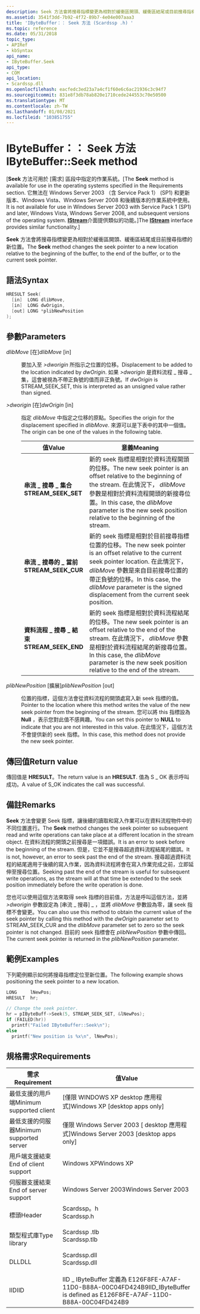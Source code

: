 ```yaml
---
description: Seek 方法會將搜尋指標變更為相對於緩衝區開頭、緩衝區結尾或目前搜尋指標的新位置。
ms.assetid: 3541f3dd-7b92-4f72-89b7-4e04e007aaa3
title: 'IByteBuffer：： Seek 方法 (Scardssp .h) '
ms.topic: reference
ms.date: 05/31/2018
topic_type:
- APIRef
- kbSyntax
api_name:
- IByteBuffer.Seek
api_type:
- COM
api_location:
- Scardssp.dll
ms.openlocfilehash: eacfedc3ed23a7a4cf1f60e6c6ac21936c3c94f7
ms.sourcegitcommit: 831e8f3db78ab820e1710cede244553c70e50500
ms.translationtype: MT
ms.contentlocale: zh-TW
ms.lasthandoff: 01/08/2021
ms.locfileid: "103851755"
---
```

# <a name="ibytebufferseek-method"></a><span data-ttu-id="29a1f-103">IByteBuffer：： Seek 方法</span><span class="sxs-lookup"><span data-stu-id="29a1f-103">IByteBuffer::Seek method</span></span>

<span data-ttu-id="29a1f-104">\[**Seek** 方法可用於 [需求] 區段中指定的作業系統。</span><span class="sxs-lookup"><span data-stu-id="29a1f-104">\[The **Seek** method is available for use in the operating systems specified in the Requirements section.</span></span> <span data-ttu-id="29a1f-105">它無法在 Windows Server 2003 （含 Service Pack 1） (SP1) 和更新版本、Windows Vista、Windows Server 2008 和後續版本的作業系統中使用。</span><span class="sxs-lookup"><span data-stu-id="29a1f-105">It is not available for use in Windows Server 2003 with Service Pack 1 (SP1) and later, Windows Vista, Windows Server 2008, and subsequent versions of the operating system.</span></span> <span data-ttu-id="29a1f-106">[**IStream**](/windows/desktop/api/objidl/nn-objidl-istream)介面提供類似的功能。\]</span><span class="sxs-lookup"><span data-stu-id="29a1f-106">The [**IStream**](/windows/desktop/api/objidl/nn-objidl-istream) interface provides similar functionality.\]</span></span>

<span data-ttu-id="29a1f-107">**Seek** 方法會將搜尋指標變更為相對於緩衝區開頭、緩衝區結尾或目前搜尋指標的新位置。</span><span class="sxs-lookup"><span data-stu-id="29a1f-107">The **Seek** method changes the seek pointer to a new location relative to the beginning of the buffer, to the end of the buffer, or to the current seek pointer.</span></span>

## <a name="syntax"></a><span data-ttu-id="29a1f-108">語法</span><span class="sxs-lookup"><span data-stu-id="29a1f-108">Syntax</span></span>


```C++
HRESULT Seek(
  [in]  LONG dlibMove,
  [in]  LONG dwOrigin,
  [out] LONG *plibNewPosition
);
```



## <a name="parameters"></a><span data-ttu-id="29a1f-109">參數</span><span class="sxs-lookup"><span data-stu-id="29a1f-109">Parameters</span></span>

<dl> <dt>

<span data-ttu-id="29a1f-110">*dlibMove* \[在\]</span><span class="sxs-lookup"><span data-stu-id="29a1f-110">*dlibMove* \[in\]</span></span>
</dt> <dd>

<span data-ttu-id="29a1f-111">要加入至 *>dworigin* 所指示之位置的位移。</span><span class="sxs-lookup"><span data-stu-id="29a1f-111">Displacement to be added to the location indicated by *dwOrigin*.</span></span> <span data-ttu-id="29a1f-112">如果 *>dworigin* 是資料流程 \_ 搜尋 \_ 集，這會被視為不帶正負號的值而非正負號。</span><span class="sxs-lookup"><span data-stu-id="29a1f-112">If *dwOrigin* is STREAM\_SEEK\_SET, this is interpreted as an unsigned value rather than signed.</span></span>

</dd> <dt>

<span data-ttu-id="29a1f-113">*>dworigin* \[在\]</span><span class="sxs-lookup"><span data-stu-id="29a1f-113">*dwOrigin* \[in\]</span></span>
</dt> <dd>

<span data-ttu-id="29a1f-114">指定 *dlibMove* 中指定之位移的原點。</span><span class="sxs-lookup"><span data-stu-id="29a1f-114">Specifies the origin for the displacement specified in *dlibMove*.</span></span> <span data-ttu-id="29a1f-115">來源可以是下表中的其中一個值。</span><span class="sxs-lookup"><span data-stu-id="29a1f-115">The origin can be one of the values in the following table.</span></span>



| <span data-ttu-id="29a1f-116">值</span><span class="sxs-lookup"><span data-stu-id="29a1f-116">Value</span></span>                                                                                                                                                                | <span data-ttu-id="29a1f-117">意義</span><span class="sxs-lookup"><span data-stu-id="29a1f-117">Meaning</span></span>                                                                                                                                                                                        |
|----------------------------------------------------------------------------------------------------------------------------------------------------------------------|------------------------------------------------------------------------------------------------------------------------------------------------------------------------------------------------|
| <span id="STREAM_SEEK_SET"></span><span id="stream_seek_set"></span><dl> <span data-ttu-id="29a1f-118"><dt>**串流 \_ 搜尋 \_ 集合**</dt></span><span class="sxs-lookup"><span data-stu-id="29a1f-118"><dt>**STREAM\_SEEK\_SET**</dt></span></span> </dl> | <span data-ttu-id="29a1f-119">新的 seek 指標是相對於資料流程開頭的位移。</span><span class="sxs-lookup"><span data-stu-id="29a1f-119">The new seek pointer is an offset relative to the beginning of the stream.</span></span> <span data-ttu-id="29a1f-120">在此情況下， *dlibMove* 參數是相對於資料流程開頭的新搜尋位置。</span><span class="sxs-lookup"><span data-stu-id="29a1f-120">In this case, the *dlibMove* parameter is the new seek position relative to the beginning of the stream.</span></span><br/> |
| <span id="STREAM_SEEK_CUR"></span><span id="stream_seek_cur"></span><dl> <span data-ttu-id="29a1f-121"><dt>**串流 \_ 搜尋的 \_ 當前**</dt></span><span class="sxs-lookup"><span data-stu-id="29a1f-121"><dt>**STREAM\_SEEK\_CUR**</dt></span></span> </dl> | <span data-ttu-id="29a1f-122">新的 seek 指標是相對於目前搜尋指標位置的位移。</span><span class="sxs-lookup"><span data-stu-id="29a1f-122">The new seek pointer is an offset relative to the current seek pointer location.</span></span> <span data-ttu-id="29a1f-123">在此情況下， *dlibMove* 參數是來自目前搜尋位置的帶正負號的位移。</span><span class="sxs-lookup"><span data-stu-id="29a1f-123">In this case, the *dlibMove* parameter is the signed displacement from the current seek position.</span></span><br/>  |
| <span id="STREAM_SEEK_END"></span><span id="stream_seek_end"></span><dl> <span data-ttu-id="29a1f-124"><dt>**資料流程 \_ 搜尋 \_ 結束**</dt></span><span class="sxs-lookup"><span data-stu-id="29a1f-124"><dt>**STREAM\_SEEK\_END**</dt></span></span> </dl> | <span data-ttu-id="29a1f-125">新的 seek 指標是相對於資料流程結尾的位移。</span><span class="sxs-lookup"><span data-stu-id="29a1f-125">The new seek pointer is an offset relative to the end of the stream.</span></span> <span data-ttu-id="29a1f-126">在此情況下， *dlibMove* 參數是相對於資料流程結尾的新搜尋位置。</span><span class="sxs-lookup"><span data-stu-id="29a1f-126">In this case, the *dlibMove* parameter is the new seek position relative to the end of the stream.</span></span><br/>             |



 

</dd> <dt>

<span data-ttu-id="29a1f-127">*plibNewPosition* \[擴展\]</span><span class="sxs-lookup"><span data-stu-id="29a1f-127">*plibNewPosition* \[out\]</span></span>
</dt> <dd>

<span data-ttu-id="29a1f-128">位置的指標，這個方法會從資料流程的開頭處寫入新 seek 指標的值。</span><span class="sxs-lookup"><span data-stu-id="29a1f-128">Pointer to the location where this method writes the value of the new seek pointer from the beginning of the stream.</span></span> <span data-ttu-id="29a1f-129">您可以將 this 指標設為 **Null** ，表示您對此值不感興趣。</span><span class="sxs-lookup"><span data-stu-id="29a1f-129">You can set this pointer to **NULL** to indicate that you are not interested in this value.</span></span> <span data-ttu-id="29a1f-130">在此情況下，這個方法不會提供新的 seek 指標。</span><span class="sxs-lookup"><span data-stu-id="29a1f-130">In this case, this method does not provide the new seek pointer.</span></span>

</dd> </dl>

## <a name="return-value"></a><span data-ttu-id="29a1f-131">傳回值</span><span class="sxs-lookup"><span data-stu-id="29a1f-131">Return value</span></span>

<span data-ttu-id="29a1f-132">傳回值是 **HRESULT**。</span><span class="sxs-lookup"><span data-stu-id="29a1f-132">The return value is an **HRESULT**.</span></span> <span data-ttu-id="29a1f-133">值為 S \_ OK 表示呼叫成功。</span><span class="sxs-lookup"><span data-stu-id="29a1f-133">A value of S\_OK indicates the call was successful.</span></span>

## <a name="remarks"></a><span data-ttu-id="29a1f-134">備註</span><span class="sxs-lookup"><span data-stu-id="29a1f-134">Remarks</span></span>

<span data-ttu-id="29a1f-135">**Seek** 方法會變更 Seek 指標，讓後續的讀取和寫入作業可以在資料流程物件中的不同位置進行。</span><span class="sxs-lookup"><span data-stu-id="29a1f-135">The **Seek** method changes the seek pointer so subsequent read and write operations can take place at a different location in the stream object.</span></span> <span data-ttu-id="29a1f-136">在資料流程的開頭之前搜尋是一項錯誤。</span><span class="sxs-lookup"><span data-stu-id="29a1f-136">It is an error to seek before the beginning of the stream.</span></span> <span data-ttu-id="29a1f-137">但是，它並不是搜尋超過資料流程結尾的錯誤。</span><span class="sxs-lookup"><span data-stu-id="29a1f-137">It is not, however, an error to seek past the end of the stream.</span></span> <span data-ttu-id="29a1f-138">搜尋超過資料流程的結尾適用于後續的寫入作業，因為資料流程將會在寫入作業完成之前，立即延伸至搜尋位置。</span><span class="sxs-lookup"><span data-stu-id="29a1f-138">Seeking past the end of the stream is useful for subsequent write operations, as the stream will at that time be extended to the seek position immediately before the write operation is done.</span></span>

<span data-ttu-id="29a1f-139">您也可以使用這個方法來取得 seek 指標的目前值，方法是呼叫這個方法，並將 *>dworigin* 參數設定為 [串流 \_ 搜尋] \_ ，並將 *dlibMove* 參數設為零，讓 seek 指標不會變更。</span><span class="sxs-lookup"><span data-stu-id="29a1f-139">You can also use this method to obtain the current value of the seek pointer by calling this method with the *dwOrigin* parameter set to STREAM\_SEEK\_CUR and the *dlibMove* parameter set to zero so the seek pointer is not changed.</span></span> <span data-ttu-id="29a1f-140">目前的 seek 指標會在 *plibNewPosition* 參數中傳回。</span><span class="sxs-lookup"><span data-stu-id="29a1f-140">The current seek pointer is returned in the *plibNewPosition* parameter.</span></span>

## <a name="examples"></a><span data-ttu-id="29a1f-141">範例</span><span class="sxs-lookup"><span data-stu-id="29a1f-141">Examples</span></span>

<span data-ttu-id="29a1f-142">下列範例顯示如何將搜尋指標定位至新位置。</span><span class="sxs-lookup"><span data-stu-id="29a1f-142">The following example shows positioning the seek pointer to a new location.</span></span>


```C++
LONG     lNewPos;
HRESULT  hr;

// Change the seek pointer.
hr = pIByteBuff->Seek(5, STREAM_SEEK_SET, &lNewPos);
if (FAILED(hr))
  printf("Failed IByteBuffer::Seek\n");
else
  printf("New position is %x\n", lNewPos);
```



## <a name="requirements"></a><span data-ttu-id="29a1f-143">規格需求</span><span class="sxs-lookup"><span data-stu-id="29a1f-143">Requirements</span></span>



| <span data-ttu-id="29a1f-144">需求</span><span class="sxs-lookup"><span data-stu-id="29a1f-144">Requirement</span></span> | <span data-ttu-id="29a1f-145">值</span><span class="sxs-lookup"><span data-stu-id="29a1f-145">Value</span></span> |
|-------------------------------------|-----------------------------------------------------------------------------------------|
| <span data-ttu-id="29a1f-146">最低支援的用戶端</span><span class="sxs-lookup"><span data-stu-id="29a1f-146">Minimum supported client</span></span><br/> | <span data-ttu-id="29a1f-147">\[僅限 WINDOWS XP desktop 應用程式\]</span><span class="sxs-lookup"><span data-stu-id="29a1f-147">Windows XP \[desktop apps only\]</span></span><br/>                                             |
| <span data-ttu-id="29a1f-148">最低支援的伺服器</span><span class="sxs-lookup"><span data-stu-id="29a1f-148">Minimum supported server</span></span><br/> | <span data-ttu-id="29a1f-149">僅限 Windows Server 2003 \[ desktop 應用程式\]</span><span class="sxs-lookup"><span data-stu-id="29a1f-149">Windows Server 2003 \[desktop apps only\]</span></span><br/>                                    |
| <span data-ttu-id="29a1f-150">用戶端支援結束</span><span class="sxs-lookup"><span data-stu-id="29a1f-150">End of client support</span></span><br/>    | <span data-ttu-id="29a1f-151">Windows XP</span><span class="sxs-lookup"><span data-stu-id="29a1f-151">Windows XP</span></span><br/>                                                                   |
| <span data-ttu-id="29a1f-152">伺服器支援結束</span><span class="sxs-lookup"><span data-stu-id="29a1f-152">End of server support</span></span><br/>    | <span data-ttu-id="29a1f-153">Windows Server 2003</span><span class="sxs-lookup"><span data-stu-id="29a1f-153">Windows Server 2003</span></span><br/>                                                          |
| <span data-ttu-id="29a1f-154">標頭</span><span class="sxs-lookup"><span data-stu-id="29a1f-154">Header</span></span><br/>                   | <dl> <span data-ttu-id="29a1f-155"><dt>Scardssp。h</dt></span><span class="sxs-lookup"><span data-stu-id="29a1f-155"><dt>Scardssp.h</dt></span></span> </dl>   |
| <span data-ttu-id="29a1f-156">類型程式庫</span><span class="sxs-lookup"><span data-stu-id="29a1f-156">Type library</span></span><br/>             | <dl> <span data-ttu-id="29a1f-157"><dt>Scardssp .tlb</dt></span><span class="sxs-lookup"><span data-stu-id="29a1f-157"><dt>Scardssp.tlb</dt></span></span> </dl> |
| <span data-ttu-id="29a1f-158">DLL</span><span class="sxs-lookup"><span data-stu-id="29a1f-158">DLL</span></span><br/>                      | <dl> <span data-ttu-id="29a1f-159"><dt>Scardssp.dll</dt></span><span class="sxs-lookup"><span data-stu-id="29a1f-159"><dt>Scardssp.dll</dt></span></span> </dl> |
| <span data-ttu-id="29a1f-160">IID</span><span class="sxs-lookup"><span data-stu-id="29a1f-160">IID</span></span><br/>                      | <span data-ttu-id="29a1f-161">IID \_ IByteBuffer 定義為 E126F8FE-A7AF-11D0-B88A-00C04FD424B9</span><span class="sxs-lookup"><span data-stu-id="29a1f-161">IID\_IByteBuffer is defined as E126F8FE-A7AF-11D0-B88A-00C04FD424B9</span></span><br/>          |



 

